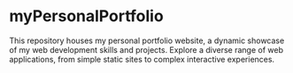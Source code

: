 # myPersonalPortfolio
 This repository houses my personal portfolio website, a dynamic showcase of my web development skills and projects. Explore a diverse range of web applications, from simple static sites to complex interactive experiences.
